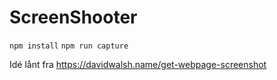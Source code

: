 # ScreenShooter

`npm install`
`npm run capture`

Idé lånt fra https://davidwalsh.name/get-webpage-screenshot
